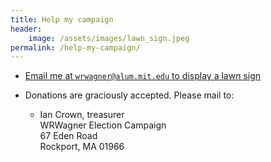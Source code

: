 ```yaml
---
title: Help my campaign
header: 
    image: /assets/images/lawn_sign.jpeg
permalink: /help-my-campaign/
---
```


*   [Email me at `wrwagner@alum.mit.edu` to display a lawn sign](mailto:wrwagner@alum.mit.edu)

*   Donations are graciously accepted. Please mail to:

    -  Ian Crown, treasurer  
       WRWagner Election Campaign  
       67 Eden Road  
       Rockport, MA 01966
